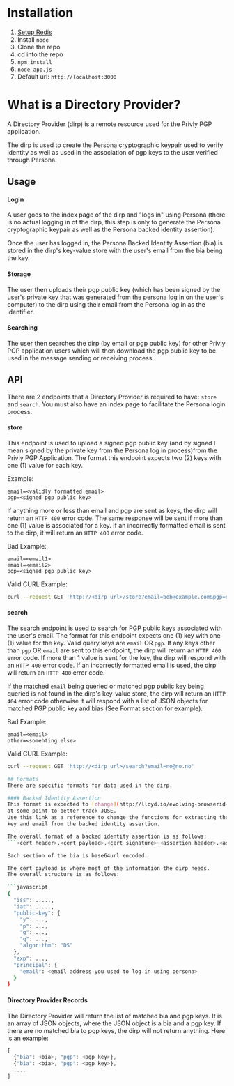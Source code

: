 # Installation
1. [Setup Redis](http://redis.io/topics/quickstart)
1. Install ```node```
1. Clone the repo
1. cd into the repo
1. ```npm install```
1. ```node app.js```
1. Default url: ```http://localhost:3000```

# What is a Directory Provider?
A Directory Provider (dirp) is a remote resource used for the Privly PGP
application.

The dirp is used to create the Persona cryptographic keypair used to verify
identity as well as used in the association of pgp keys to the user verified
through Persona.

## Usage

#### Login
A user goes to the index page of the dirp and "logs in" using Persona (there is
no actual logging in of the dirp, this step is only to generate the Persona
cryptographic keypair as well as the Persona backed identity assertion).

Once the user has logged in, the Persona Backed Identity Assertion (bia) is
stored in the dirp's key-value store with the user's email from the bia being
the key.

#### Storage
The user then uploads their pgp public key (which has been signed by the user's
private key that was generated from the persona log in on the user's computer)
to the dirp using their email from the Persona log in as the identifier.

#### Searching
The user then searches the dirp (by email or pgp public key) for other Privly
PGP application users which will then download the pgp public key to be used in
the message sending or receiving process.

## API
There are 2 endpoints that a Directory Provider is required to have: ```store```
and ```search```. You must also have an index page to facilitate the Persona
login process.

#### store
This endpoint is used to upload a signed pgp public key (and by signed I mean
signed by the private key from the Persona log in process)from the Privly PGP
Application. The format this endpoint expects two (2) keys with one (1) value
for each key.

Example:

```
email=<validly formatted email>
pgp=<signed pgp public key>
```

If anything more or less than email and pgp are sent as keys, the dirp will
return an ```HTTP 400``` error code. The same response will be sent if more than
one (1) value is associated for a key. If an incorrectly formatted email is sent
to the dirp, it will return an ```HTTP 400``` error code.

Bad Example:

```
email=<email1>
email=<email2>
pgp=<signed pgp public key>
```

Valid CURL Example:

```bash
curl --request GET 'http://<dirp url>/store?email=bob@example.com&pgp=dsfdsfds'
```

#### search
The search endpoint is used to search for PGP public keys associated with the
user's email. The format for this endpoint expects one (1) key with one (1)
value for the key. Valid query keys are ```email``` OR ```pgp```.
If any keys other than ```pgp``` OR ```email``` are sent to this endpoint, the
dirp will return an ```HTTP 400``` error code. If more than 1 value is sent for
the key, the dirp will respond with an ```HTTP 400``` error code. If an
incorrectly formatted email is used, the dirp will return an ```HTTP 400```
error code.

If the matched ```email``` being queried or matched pgp public key being queried
is not found in the dirp's key-value store, the dirp will return an
```HTTP 404``` error code otherwise it will respond with a list of JSON objects
for matched PGP public key and bias (See Format section for example).

Bad Example:

```
email=<email>
other=<somehting else>
```

Valid CURL Example:

```bash
curl --request GET 'http://<dirp url>/search?email=no@no.no'

## Formats
There are specific formats for data used in the dirp.

#### Backed Identity Assertion
This format is expected to [change](http://lloyd.io/evolving-browserid-data-formats/)
at some point to better track JOSE.
Use this link as a reference to change the functions for extracting the public
key and email from the backed identity assertion.

The overall format of a backed identity assertion is as follows:
```<cert header>.<cert payload>.<cert signature>~<assertion header>.<assertion payload>.<assertion signature>```

Each section of the bia is base64url encoded.

The cert payload is where most of the information the dirp needs.
The overall structure is as follows:

```javascript
{
  "iss": .....,
  "iat": .....,
  "public-key": {
    "y": ...,
    "p": ...,
    "g": ...,
    "q": ...,
    "algorithm": "DS"
  },
  "exp": ...,
  "principal": {
    "email": <email address you used to log in using persona>
  }
}
```

#### Directory Provider Records
The Directory Provider will return the list of matched bia and pgp keys. It is
an array of JSON objects, where the JSON object is a bia and a pgp key. If there
are no matched bia to pgp keys, the dirp will not return anything. Here is an
example:

```javascript
[
  {"bia": <bia>, "pgp": <pgp key>},
  {"bia": <bia>, "pgp": <pgp key>},
  ....
]
```

